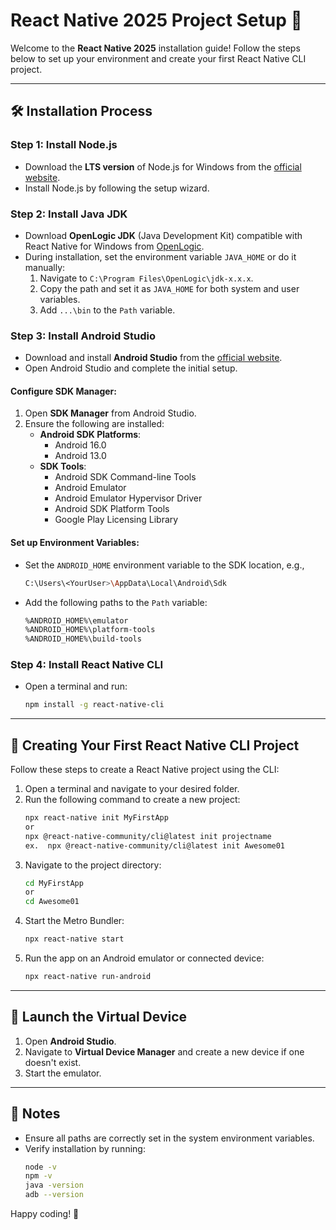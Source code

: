 # React Native 2025 Project Setup 🚀

Welcome to the **React Native 2025** installation guide! Follow the steps below to set up your environment and create your first React Native CLI project.

---

## 🛠 Installation Process

### Step 1: Install Node.js
- Download the **LTS version** of Node.js for Windows from the [official website](https://nodejs.org/).
- Install Node.js by following the setup wizard.

### Step 2: Install Java JDK
- Download **OpenLogic JDK** (Java Development Kit) compatible with React Native for Windows from [OpenLogic](https://www.openlogic.com/openjdk-downloads).
- During installation, set the environment variable `JAVA_HOME` or do it manually:
  1. Navigate to `C:\Program Files\OpenLogic\jdk-x.x.x`.
  2. Copy the path and set it as `JAVA_HOME` for both system and user variables.
  3. Add `...\bin` to the `Path` variable.

### Step 3: Install Android Studio
- Download and install **Android Studio** from the [official website](https://developer.android.com/studio).
- Open Android Studio and complete the initial setup.

#### Configure SDK Manager:
1. Open **SDK Manager** from Android Studio.
2. Ensure the following are installed:
   - **Android SDK Platforms**:
     - Android 16.0
     - Android 13.0
   - **SDK Tools**:
     - Android SDK Command-line Tools
     - Android Emulator
     - Android Emulator Hypervisor Driver
     - Android SDK Platform Tools
     - Google Play Licensing Library

#### Set up Environment Variables:
- Set the `ANDROID_HOME` environment variable to the SDK location, e.g.,
  ```bash
  C:\Users\<YourUser>\AppData\Local\Android\Sdk
  ```
- Add the following paths to the `Path` variable:
  ```bash
  %ANDROID_HOME%\emulator
  %ANDROID_HOME%\platform-tools
  %ANDROID_HOME%\build-tools
  ```

### Step 4: Install React Native CLI
- Open a terminal and run:
  ```bash
  npm install -g react-native-cli
  ```

---

## 🌟 Creating Your First React Native CLI Project

Follow these steps to create a React Native project using the CLI:

1. Open a terminal and navigate to your desired folder.
2. Run the following command to create a new project:
   ```bash
   npx react-native init MyFirstApp 
   or
   npx @react-native-community/cli@latest init projectname 
   ex.  npx @react-native-community/cli@latest init Awesome01
   ```
3. Navigate to the project directory:
   ```bash
   cd MyFirstApp
   or 
   cd Awesome01
   ```
4. Start the Metro Bundler:
   ```bash
   npx react-native start
   ```
5. Run the app on an Android emulator or connected device:
   ```bash
   npx react-native run-android
   ```

---

## 🚀 Launch the Virtual Device

1. Open **Android Studio**.
2. Navigate to **Virtual Device Manager** and create a new device if one doesn't exist.
3. Start the emulator.

---

## 📝 Notes
- Ensure all paths are correctly set in the system environment variables.
- Verify installation by running:
  ```bash
  node -v
  npm -v
  java -version
  adb --version
  ```

Happy coding! 🎉
